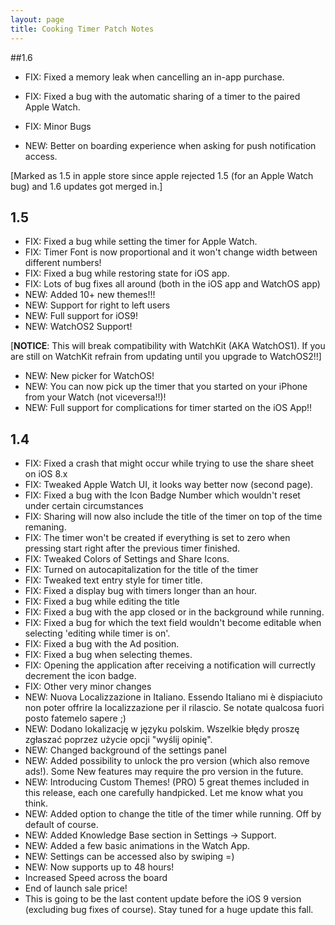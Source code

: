 ```yaml
---
layout: page
title: Cooking Timer Patch Notes
---
```


##1.6 

- FIX: Fixed a memory leak when cancelling an in-app purchase.  
- FIX: Fixed a bug with the automatic sharing of a timer to the paired Apple Watch.  
- FIX: Minor Bugs

- NEW: Better on boarding experience when asking for push notification access.

[Marked as 1.5 in apple store since apple rejected 1.5 (for an Apple Watch bug) and 1.6 updates got merged in.]

## 1.5

* FIX: Fixed a bug while setting the timer for Apple Watch.
* FIX: Timer Font is now proportional and it won't change width between different numbers!
* FIX: Fixed a bug while restoring state for iOS app.
* FIX: Lots of bug fixes all around (both in the iOS app and WatchOS app)
* NEW: Added 10+ new themes!!!
* NEW: Support for right to left users
* NEW: Full support for iOS9!
* NEW: WatchOS2 Support!

\[**NOTICE**: This will break compatibility with WatchKit (AKA WatchOS1). If you are still on WatchKit refrain from updating until you upgrade to WatchOS2!!\]

* NEW: New picker for WatchOS!
* NEW: You can now pick up the timer that you started on your iPhone from your Watch (not viceversa!!)!
* NEW: Full support for complications for timer started on the iOS App!!



## 1.4

* FIX: Fixed a crash that might occur while trying to use the share sheet on iOS 8.x
* FIX: Tweaked Apple Watch UI, it looks way better now (second page).
* FIX: Fixed a bug with the Icon Badge Number which wouldn't reset under certain circumstances
* FIX: Sharing will now also include the title of the timer on top of the time remaning.
* FIX: The timer won't be created if everything is set to zero when pressing start right after the previous timer finished.
* FIX: Tweaked Colors of Settings and Share Icons.
* FIX: Turned on autocapitalization for the title of the timer
* FIX: Tweaked text entry style for timer title.
* FIX: Fixed a display bug with timers longer than an hour.
* FIX: Fixed a bug while editing the title
* FIX: Fixed a bug with the app closed or in the background while running.
* FIX: Fixed a bug for which the text field wouldn't become editable when selecting 'editing while timer is on'.
* FIX: Fixed a bug with the Ad position.
* FIX: Fixed a bug when selecting themes.
* FIX: Opening the application after receiving a notification will currectly decrement the icon badge.
* FIX: Other very minor changes
* NEW: Nuova Localizzazione in Italiano. Essendo Italiano mi è dispiaciuto non poter offrire la localizzazione per il rilascio. Se notate qualcosa fuori posto fatemelo sapere ;)
* NEW: Dodano lokalizację w języku polskim. Wszelkie błędy proszę zgłaszać poprzez użycie opcji "wyślij opinię".
* NEW: Changed background of the settings panel
* NEW: Added possibility to unlock the pro version (which also remove ads!). Some New features may require the pro version in the future.
* NEW: Introducing Custom Themes! (PRO) 5 great themes included in this release, each one carefully handpicked. Let me know what you think.
* NEW: Added option to change the title of the timer while running. Off by default of course.
* NEW: Added Knowledge Base section in Settings -\> Support.
* NEW: Added a few basic animations in the Watch App.
* NEW: Settings can be accessed also by swiping =)
* NEW: Now supports up to 48 hours!
* Increased Speed across the board
* End of launch sale price!
* This is going to be the last content update before the iOS 9 version (excluding bug fixes of course). Stay tuned for a huge update this fall.

